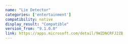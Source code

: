 ```yaml
---
name: "Lie Detector"
categories: ['entertainment']
compatibility: native
display_result: "Compatible"
version_from: "9.1.0.0"
link: https://apps.microsoft.com/detail/9WZDNCRFJ2ZB
---
```

